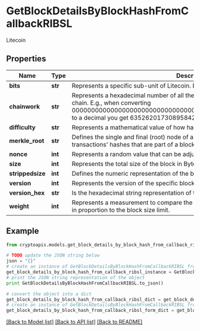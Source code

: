 # GetBlockDetailsByBlockHashFromCallbackRIBSL

Litecoin

## Properties
Name | Type | Description | Notes
------------ | ------------- | ------------- | -------------
**bits** | **str** | Represents a specific sub-unit of Litecoin. Bits have two-decimal precision. | 
**chainwork** | **str** | Represents a hexadecimal number of all the hashes necessary to produce the current chain. E.g., when converting 0000000000000000000000000000000000000000000086859f7a841475b236fd to a decimal you get 635262017308958427068157 hashes, or 635262 exahashes. | 
**difficulty** | **str** | Represents a mathematical value of how hard it is to find a valid hash for this block. | 
**merkle_root** | **str** | Defines the single and final (root) node of a Merkle tree. It is the combined hash of all transactions&#39; hashes that are part of a blockchain block. | 
**nonce** | **int** | Represents a random value that can be adjusted to satisfy the proof of work | 
**size** | **int** | Represents the total size of the block in Bytes. | 
**strippedsize** | **int** | Defines the numeric representation of the block size excluding the witness data. | 
**version** | **int** | Represents the version of the specific block on the blockchain. | 
**version_hex** | **str** | Is the hexadecimal string representation of the block&#39;s version. | 
**weight** | **int** | Represents a measurement to compare the size of different transactions to each other in proportion to the block size limit. | 

## Example

```python
from cryptoapis.models.get_block_details_by_block_hash_from_callback_ribsl import GetBlockDetailsByBlockHashFromCallbackRIBSL

# TODO update the JSON string below
json = "{}"
# create an instance of GetBlockDetailsByBlockHashFromCallbackRIBSL from a JSON string
get_block_details_by_block_hash_from_callback_ribsl_instance = GetBlockDetailsByBlockHashFromCallbackRIBSL.from_json(json)
# print the JSON string representation of the object
print GetBlockDetailsByBlockHashFromCallbackRIBSL.to_json()

# convert the object into a dict
get_block_details_by_block_hash_from_callback_ribsl_dict = get_block_details_by_block_hash_from_callback_ribsl_instance.to_dict()
# create an instance of GetBlockDetailsByBlockHashFromCallbackRIBSL from a dict
get_block_details_by_block_hash_from_callback_ribsl_form_dict = get_block_details_by_block_hash_from_callback_ribsl.from_dict(get_block_details_by_block_hash_from_callback_ribsl_dict)
```
[[Back to Model list]](../README.md#documentation-for-models) [[Back to API list]](../README.md#documentation-for-api-endpoints) [[Back to README]](../README.md)



